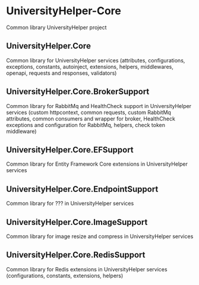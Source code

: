 # UniversityHelper-Core
Common library UniversityHelper project

## UniversityHelper.Core 
Common library for UniversityHelper services (attributes, configurations, exceptions, constants, autoinject, extensions, helpers, middlewares, openapi, requests and responses, validators)

## UniversityHelper.Core.BrokerSupport 
Common library for RabbitMq and HealthCheck support in UniversityHelper services (custom httpcontext, common requests, custom RabbitMq attributes, common consumers and wrapper for broker, HealthCheck exceptions and configuration for RabbitMq, helpers, check token middleware)

## UniversityHelper.Core.EFSupport
Common library for Entity Framework Core extensions in UniversityHelper services

## UniversityHelper.Core.EndpointSupport
Common library for ??? in UniversityHelper services

## UniversityHelper.Core.ImageSupport
Common library for image resize and compress in UniversityHelper services

## UniversityHelper.Core.RedisSupport
Common library for Redis extensions in UniversityHelper services (configurations, constants, extensions, helpers)